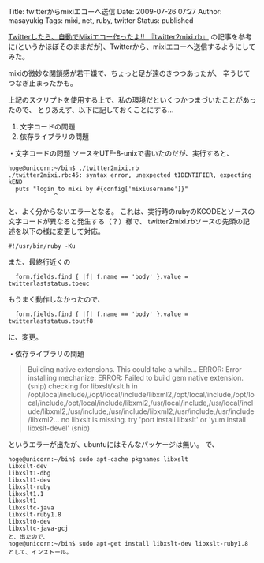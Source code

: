 Title: twitterからmixiエコーへ送信
Date: 2009-07-26 07:27
Author: masayukig
Tags: mixi, net, ruby, twitter
Status: published

[Twitterしたら、自動でMixiエコー作ったよ!!　『twitter2mixi.rb』](http://cyberwave.jp/nashiki/2009/04/twitter%E3%81%97%E3%81%9F%E3%82%89%E3%80%81%E8%87%AA%E5%8B%95%E3%81%A7mixi%E3%82%A8%E3%82%B3%E3%83%BC%E4%BD%9C%E3%81%A3%E3%81%9F%E3%82%88%E3%80%80%E3%80%8Etwitter2mixirb%E3%80%8F/comment-page-1/)
の記事を参考に(というかほぼそのままだが)、Twitterから、mixiエコーへ送信するようにしてみた。

mixiの微妙な閉鎖感が若干嫌で、ちょっと足が遠のきつつあったが、
辛うじてつなぎ止まったかも。

上記のスクリプトを使用する上で、私の環境だといくつかつまづいたことがあったので、
とりあえず、以下に記しておくことにする...

1.  文字コードの問題
2.  依存ライブラリの問題

・文字コードの問題
ソースをUTF-8-unixで書いたのだが、実行すると、

    hoge@unicorn:~/bin$ ./twitter2mixi.rb
    ./twitter2mixi.rb:45: syntax error, unexpected tIDENTIFIER, expecting kEND
      puts "login to mixi by #{config['mixiusername']}"
                 ^

と、よく分からないエラーとなる。
これは、実行時のrubyのKCODEとソースの文字コードが異なると発生する（？）様で、
twitter2mixi.rbソースの先頭の記述を以下の様に変更して対応。

    #!/usr/bin/ruby -Ku

また、最終行近くの

      form.fields.find { |f| f.name == 'body' }.value = twitterlaststatus.toeuc

もうまく動作しなかったので、

      form.fields.find { |f| f.name == 'body' }.value = twitterlaststatus.toutf8

に、変更。

・依存ライブラリの問題

> Building native extensions. This could take a while...
> ERROR: Error installing mechanize:
> ERROR: Failed to build gem native extension.
> (snip)
> checking for libxslt/xslt.h in
> /opt/local/include/,/opt/local/include/libxml2,/opt/local/include,/opt/local/include,/opt/local/include/libxml2,/usr/local/include,/usr/local/include/libxml2,/usr/include,/usr/include/libxml2,/usr/include,/usr/include/libxml2...
> no
> libxslt is missing. try 'port install libxslt' or 'yum install
> libxslt-devel'
> (snip)

というエラーが出たが、ubuntuにはそんなパッケージは無い。
で、

    hoge@unicorn:~/bin$ sudo apt-cache pkgnames libxslt
    libxslt-dev
    libxslt1-dbg
    libxslt1-dev
    libxslt-ruby
    libxslt1.1
    libxslt1
    libxsltc-java
    libxslt-ruby1.8
    libxslt0-dev
    libxsltc-java-gcj
    と、出たので、
    hoge@unicorn:~/bin$ sudo apt-get install libxslt-dev libxslt-ruby1.8
    として、インストール。
